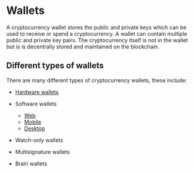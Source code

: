 # Wallets

A cryptocurrency wallet stores the public and private keys which can be used to receive or spend a cryptocurrency. A wallet can contain multiple public and private key pairs. The cryptocurrency itself is not in the wallet but is is decentrally stored and maintained on the blockchain.

## Different types of wallets

There are many different types of cryptocurrency wallets, these include:

* [Hardware wallets](../../using-ethereum/wallets/hardware.md)
      
* Software wallets
  * [Web](ethhub/using-ethereum/wallets/web.md)
  * [Mobile](ethhub/using-ethereum/wallets/mobile.md)
  * [Desktop](ethhub/using-ethereum/wallets/desktop.md)
* Watch-only wallets
* Multisignature wallets
* Brain wallets

